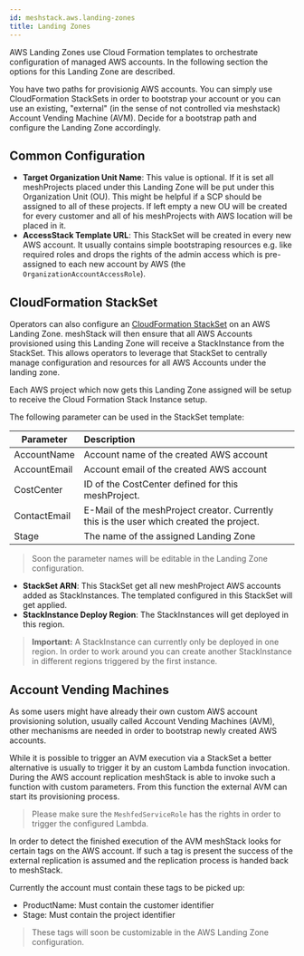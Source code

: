 ```yaml
---
id: meshstack.aws.landing-zones
title: Landing Zones
---
```


AWS Landing Zones use Cloud Formation templates to orchestrate configuration of managed AWS accounts. In the following section the options for this Landing Zone are described.

You have two paths for provisionig AWS accounts. You can simply use CloudFormation StackSets in order to bootstrap your account or you can use an existing, "external" (in the sense of not controlled via meshstack) Account Vending Machine (AVM). Decide for a bootstrap path and configure the Landing Zone accordingly.

## Common Configuration

* **Target Organization Unit Name**: This value is optional. If it is set all meshProjects placed under this Landing Zone will be put under this Organization Unit (OU). This might be helpful if a SCP should be assigned to all of these projects. If left empty a new OU will be created for every customer and all of his meshProjects with AWS location will be placed in it.
* **AccessStack Template URL**: This StackSet will be created in every new AWS account. It usually contains simple bootstraping resources e.g. like required roles and drops the rights of the admin access which is pre-assigned to each new account by AWS (the `OrganizationAccountAccessRole`).

## CloudFormation StackSet

Operators can also configure an [CloudFormation StackSet](https://docs.aws.amazon.com/AWSCloudFormation/latest/UserGuide/what-is-cfnstacksets.html) on an AWS Landing Zone. meshStack will then ensure that all AWS Accounts provisioned using this Landing Zone will receive a StackInstance from the StackSet. This allows operators to leverage that StackSet to centrally manage configuration and resources for all AWS Accounts under the landing zone.

Each AWS project which now gets this Landing Zone assigned will be setup to receive the Cloud Formation Stack Instance setup.

The following parameter can be used in the StackSet template:

| Parameter    | Description                                                                              |
| ------------ | :--------------------------------------------------------------------------------------- |
| AccountName  | Account name of the created AWS account                                                  |
| AccountEmail | Account email of the created AWS account                                                 |
| CostCenter   | ID of the CostCenter defined for this meshProject.                                       |
| ContactEmail | E-Mail of the meshProject creator. Currently this is the user which created the project. |
| Stage        | The name of the assigned Landing Zone                                                    |

> Soon the parameter names will be editable in the Landing Zone configuration.

* **StackSet ARN**: This StackSet get all new meshProject AWS accounts added as StackInstances. The templated configured in this StackSet will get applied.
* **StackInstance Deploy Region**: The StackInstances will get deployed in this region.

> **Important:** A StackInstance can currently only be deployed in one region. In order to work around you can create another StackInstance in different regions triggered by the first instance.

## Account Vending Machines

As some users might have already their own custom AWS account provisioning solution, usually called Account Vending Machines (AVM), other mechanisms are needed in order to bootstrap newly created AWS accounts.

While it is possible to trigger an AVM execution via a StackSet a better alternative is usually to trigger it by an custom Lambda function invocation. During the AWS account replication meshStack is able to invoke such a function with custom parameters. From this function the external AVM can start its provisioning process.

> Please make sure the `MeshfedServiceRole` has the rights in order to trigger the configured Lambda.

In order to detect the finished execution of the AVM meshStack looks for certain tags on the AWS account. If such a tag is present the success of the external replication is assumed and the replication process is handed back to meshStack.

Currently the account must contain these tags to be picked up:

* ProductName: Must contain the customer identifier
* Stage: Must contain the project identifier

> These tags will soon be customizable in the AWS Landing Zone configuration.
